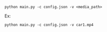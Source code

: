 
  ```
  python main.py -c config.json -v <media_path>
  ```

  Ex: 
  ```
  python main.py -c config.json -v car1.mp4
  ```






